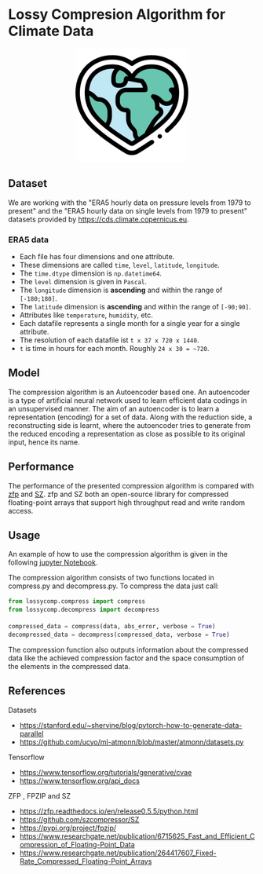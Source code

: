 # Lossy Compresion Algorithm for Climate Data

<p align=center>
  <img src="figures/planet-erde.png"  width="230" height="230"/>
</p>

## Dataset

We are working with the "ERA5 hourly data on pressure levels from 1979 to present" and the "ERA5 hourly data on single levels from 1979 to present" datasets provided by https://cds.climate.copernicus.eu.

### ERA5 data

- Each file has four dimensions and one attribute.
- These dimensions are called `time`, `level`, `latitude`, `longitude`.
- The `time.dtype` dimension is `np.datetime64`.
- The `level` dimension is given in `Pascal`.
- The `longitude` dimension is **ascending** and within the range of `[-180;180]`.
- The `latitude` dimension is **ascending** and within the range of `[-90;90]`.
- Attributes like `temperature`, `humidity`, etc.
- Each datafile represents a single month for a single year for a single attribute.
- The resolution of each datafile ist `t x 37 x 720 x 1440`.
- `t` is time in hours for each month. Roughly `24 x 30 = ~720`.

## Model

The compression algorithm is an Autoencoder based one. An autoencoder is a type of artificial neural network used to learn efficient data codings in an unsupervised manner. The aim of an autoencoder is to learn a representation (encoding) for a set of data. Along with the reduction side, a reconstructing side is learnt, where the autoencoder tries to generate from the reduced encoding a representation as close as possible to its original input, hence its name.

## Performance

The performance of the presented compression algorithm is compared with [zfp](https://computing.llnl.gov/projects/zfp) and [SZ](https://szcompressor.org/). 
zfp and SZ both an open-source library for compressed floating-point arrays that support high throughput read and write random access. 

## Usage
An example of how to use the compression algorithm is given in the following [jupyter Notebook](https://github.com/SilkeDH/lossy-ml/blob/main/notebooks/Compression_example.ipynb).

The compression algorithm consists of two functions located in compress.py and decompress.py. To compress the data just call:

```python
from lossycomp.compress import compress
from lossycomp.decompress import decompress

compressed_data = compress(data, abs_error, verbose = True)
decompressed_data = decompress(compressed_data, verbose = True)
```
The compression function also outputs information about the compressed data like the achieved compression factor and the space consumption of the elements in the compressed data.

## References

Datasets
- https://stanford.edu/~shervine/blog/pytorch-how-to-generate-data-parallel
- https://github.com/ucyo/ml-atmonn/blob/master/atmonn/datasets.py

Tensorflow
- https://www.tensorflow.org/tutorials/generative/cvae
- https://www.tensorflow.org/api_docs

ZFP , FPZIP and SZ
- https://zfp.readthedocs.io/en/release0.5.5/python.html
- https://github.com/szcompressor/SZ
- https://pypi.org/project/fpzip/
- https://www.researchgate.net/publication/6715625_Fast_and_Efficient_Compression_of_Floating-Point_Data
- https://www.researchgate.net/publication/264417607_Fixed-Rate_Compressed_Floating-Point_Arrays
